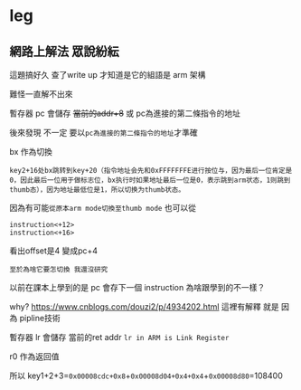 # leg
## 網路上解法 眾說紛紜 
這題搞好久 查了write up 才知道是它的組語是 arm 架構

難怪一直解不出來

暫存器 pc 會儲存 ~~當前的addr+8~~ 或 pc為進接的第二條指令的地址

後來發現 不一定 要以`pc為進接的第二條指令的地址`才準確

bx 作為切換

`key2+16处bx跳转到key+20（指令地址会先和0xFFFFFFFE进行按位与，因为最后一位肯定是0，因此最后一位用于做标志位，bx执行时如果地址最后一位是0，表示跳到arm状态，1则跳到thumb态），因为地址最低位是1，所以切换为thumb状态。`

因為有可能`從原本arm mode切換至thumb mode` 也可以從
```
instruction<+12>
instruction<+16>
```
看出offset是4  變成pc+4

`至於為啥它要怎切換 我還沒研究`

以前在課本上學到的是 pc 會存下一個 instruction 為啥跟學到的不一樣？

why? https://www.cnblogs.com/douzi2/p/4934202.html  這裡有解釋 就是 因為 pipline技術

暫存器 lr 會儲存 當前的ret addr `lr in ARM is Link Register`

r0 作為返回值

所以 key1+2+3=`0x00008cdc+0x8`+`0x00008d04+0x4+0x4`+`0x00008d80`=108400